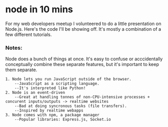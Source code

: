 # node in 10 mins


For my web developers meetup I volunteered to do a little presentation on Node.js.  Here's the code I'll be showing off.  It's mostly a combination of a few different tutorials.


### Notes:

Node does a bunch of things at once.  It's easy to confuse or acccidentally conceptually 
combine these separate features, but it's important to keep them separate.

    1. Node lets you run JavaScript outside of the browser.
        --JavaScript as a scripting language.
        --It's interpreted like Python!
    2. Node is an event-driven
        --Great at handling tonnes of non-CPU-intensive processes + concurent inputs/outputs -> realtime websites
        --Bad at doing syncronous tasks (file transfers).
        --Inspired by realtime webapps
    3. Node comes with npm, a package manager
        --Popular libraries: Express.js, Socket.io
